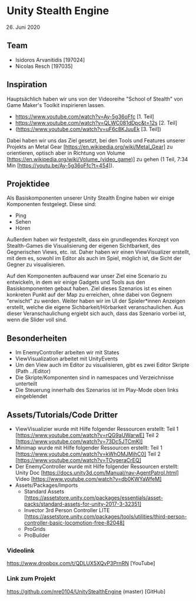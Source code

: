 # Unity Stealth Engine
26. Juni 2020

## Team
 - Isidoros Arvanitidis [197024]
 - Nicolas Resch [197035]

## Inspiration
Hauptsächlich haben wir uns von der Videoreihe "School of Stealth" von Game Maker's Toolkit inspirieren lassen.
 - https://www.youtube.com/watch?v=Ay-5g36oFfc [1. Teil]
 - https://www.youtube.com/watch?v=QLWC081dDpc&t=12s [2. Teil]
 - (https://www.youtube.com/watch?v=uF6c8KJuuEk [3. Teil])

Dabei haben wir uns das Ziel gesetzt, bei den Tools und Features unserer Projekts an Metal Gear [https://en.wikipedia.org/wiki/Metal_Gear] zu orientieren, 
optisch aber in Richtung von Volume [https://en.wikipedia.org/wiki/Volume_(video_game)] zu gehen (1 Teil, 7:34 Min [https://youtu.be/Ay-5g36oFfc?t=454]).

## Projektidee
Als Basiskomponenten unserer Unity Stealth Engine haben wir einige Komponenten festgelegt. 
Diese sind:
 - Ping
 - Sehen
 - Hören

Außerdem haben wir festgestellt, dass ein grundlegendes Konzept von Stealth-Games die Visualisierung der eigenen Sichtbarkeit, des Gegnerischen Views, etc. ist.
Daher haben wir einen ViewVisualizer erstellt, mit dem es, sowohl im Editor als auch im Spiel, möglich ist, die Sicht der Gegner zu visualisieren.

Auf den Komponenten aufbauend war unser Ziel eine Scenario zu entwickeln, in dem wir einige Gadgets und Tools aus den Basiskomponenten gebaut haben.
Ziel dieses Szenarios ist es einen konkreten Punkt auf der Map zu erreichen, ohne dabei von Gegnern "erwischt" zu werden.
Weiter haben wir im UI der Spieler*innen Anzeigen erstellt, welche die eigene Sichbarkeit/Hörbarkeit veranschaulichen. 
Aus dieser Veranschaulichung ergiebt sich auch, dass das Szenario vorbei ist, wenn die Slider voll sind.

## Besonderheiten
 - Im EnemyController arbeiten wir mit States
 - ViewVisualization arbeitet mit UnityEvents
 - Um den View auch im Editor zu visualisieren, gibt es zwei Editor Skripte (Path ../Editor)
 - Die Skripte/Komponenten sind in namespaces und Verzeichnisse unterteilt
 - Die Steuerung innerhalb des Szenarios ist im Play-Mode oben links eingeblendet

## Assets/Tutorials/Code Dritter
 - ViewVisualizier wurde mit Hilfe folgender Ressourcen erstellt:
	Teil 1 [https://www.youtube.com/watch?v=rQG9aUWarwE]
	Teil 2 [https://www.youtube.com/watch?v=73Dc5JTCmKI]
 - Minimap wurde mit Hilfe folgender Ressourcen erstellt:
	Teil 1 [https://www.youtube.com/watch?v=kWhOMJMihC0]
	Teil 2 [https://www.youtube.com/watch?v=TOygeraCrEQ]
 - Der EnemyController wurde mit Hilfe folgender Ressourcen erstellt:
	Unity Doc [https://docs.unity3d.com/Manual/nav-AgentPatrol.html]
	Video [https://www.youtube.com/watch?v=db0KWYaWfeM]
 - Assets/Packages/Imports
	- Standard Assets [https://assetstore.unity.com/packages/essentials/asset-packs/standard-assets-for-unity-2017-3-32351]
	- Invector 3rd Person Controller LITE [https://assetstore.unity.com/packages/tools/utilities/third-person-controller-basic-locomotion-free-82048]
	- ProGrids
	- ProBuilder

### Videolink
https://www.dropbox.com/t/QDLUX5XQvP3PrnRN [YouTube]

### Link zum Projekt
https://github.com/nre0104/UnityStealthEngine (master) [GitHub]